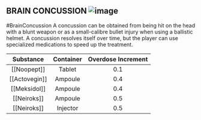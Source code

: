 ## BRAIN CONCUSSION ![image](https://user-images.githubusercontent.com/7808279/176217926-d32d2f9b-0b1d-4d1d-8c22-7a409097b06f.png)
#BrainConcussion 
A concussion can be obtained from being hit on the head with a blunt weapon or as a small-calibre bullet injury when using a ballistic helmet. 
A concussion resolves itself over time, but the player can use specialized medications to speed up the treatment.

| Substance | Container | Overdose Increment |
|:---------:|:---------:|:------------------:|
|  [[Noopept]]  |   Tablet  |         0.1        |
| [[Actovegin]] |  Ampoule  |         0.4        |
|  [[Meksidol]] |  Ampoule  |         0.4        |
|  [[Neiroks]]  |  Ampoule  |         0.5        |
|  [[Neiroks]]  |  Injector |         0.5        |
